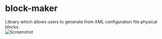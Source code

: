 # block-maker
Library which allows users to generate from XML configuration file physical blocks. <br/>
![Screenshot](http://ademianiuk.pl/apps/block-maker/doc/screenshot.png)
